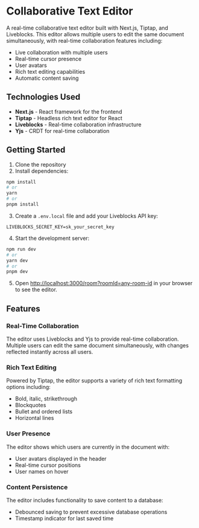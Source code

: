 # Collaborative Text Editor

A real-time collaborative text editor built with Next.js, Tiptap, and Liveblocks. This editor allows multiple users to edit the same document simultaneously, with real-time collaboration features including:

- Live collaboration with multiple users
- Real-time cursor presence
- User avatars
- Rich text editing capabilities
- Automatic content saving

## Technologies Used

- **Next.js** - React framework for the frontend
- **Tiptap** - Headless rich text editor for React
- **Liveblocks** - Real-time collaboration infrastructure
- **Yjs** - CRDT for real-time collaboration

## Getting Started

1. Clone the repository
2. Install dependencies:

```bash
npm install
# or
yarn
# or
pnpm install
```

3. Create a `.env.local` file and add your Liveblocks API key:

```
LIVEBLOCKS_SECRET_KEY=sk_your_secret_key
```

4. Start the development server:

```bash
npm run dev
# or
yarn dev
# or
pnpm dev
```

5. Open [http://localhost:3000/room?roomId=any-room-id](http://localhost:3000/room?roomId=any-room-id) in your browser to see the editor.

## Features

### Real-Time Collaboration

The editor uses Liveblocks and Yjs to provide real-time collaboration. Multiple users can edit the same document simultaneously, with changes reflected instantly across all users.

### Rich Text Editing

Powered by Tiptap, the editor supports a variety of rich text formatting options including:
- Bold, italic, strikethrough
- Blockquotes
- Bullet and ordered lists
- Horizontal lines

### User Presence

The editor shows which users are currently in the document with:
- User avatars displayed in the header
- Real-time cursor positions
- User names on hover

### Content Persistence

The editor includes functionality to save content to a database:
- Debounced saving to prevent excessive database operations
- Timestamp indicator for last saved time







